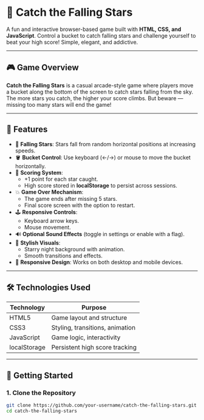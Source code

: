 # 🌟 Catch the Falling Stars

A fun and interactive browser-based game built with **HTML, CSS, and JavaScript**. Control a bucket to catch falling stars and challenge yourself to beat your high score! Simple, elegant, and addictive.

---

## 🎮 Game Overview

**Catch the Falling Stars** is a casual arcade-style game where players move a bucket along the bottom of the screen to catch stars falling from the sky. The more stars you catch, the higher your score climbs. But beware — missing too many stars will end the game!

---

## 🧠 Features

- 🌠 **Falling Stars**: Stars fall from random horizontal positions at increasing speeds.
- 🪣 **Bucket Control**: Use keyboard (←/→) or mouse to move the bucket horizontally.
- 🎯 **Scoring System**:
  - +1 point for each star caught.
  - High score stored in **localStorage** to persist across sessions.
- 💥 **Game Over Mechanism**:
  - The game ends after missing 5 stars.
  - Final score screen with the option to restart.
- 🕹️ **Responsive Controls**:
  - Keyboard arrow keys.
  - Mouse movement.
- 🔊 **Optional Sound Effects** (toggle in settings or enable with a flag).
- 🎨 **Stylish Visuals**:
  - Starry night background with animation.
  - Smooth transitions and effects.
- 📱 **Responsive Design**: Works on both desktop and mobile devices.

---

## 🛠️ Technologies Used

| Technology  | Purpose                         |
|-------------|----------------------------------|
| HTML5       | Game layout and structure       |
| CSS3        | Styling, transitions, animation |
| JavaScript  | Game logic, interactivity       |
| localStorage| Persistent high score tracking  |

---

## 🚀 Getting Started

### 1. Clone the Repository

```bash
git clone https://github.com/your-username/catch-the-falling-stars.git
cd catch-the-falling-stars
